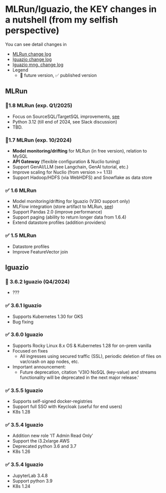 # MLRun/Iguazio, the KEY changes in a nutshell (from my selfish perspective)

You can see detail changes in 
   - [MLRun change log](https://docs.mlrun.org/en/latest/change-log/index.html)
   - [Iguazio change log](https://www.iguazio.com/docs/latest-release/release-notes/)
   - [Iguazio mng. change log](https://iguazio.github.io/igz-mgmt-sdk/changelog.html)
   - Legend
     - 🚩 future version, ✅ published version 

## MLRun

### 🚩1.8 MLRun (exp. Q1/2025)
 - Focus on SourceSQL/TargetSQL improvements, [see](https://github.com/mlrun/mlrun/issues/5238#issuecomment-2163887467)
 - Python 3.12 (till end of 2024, see Slack discussion)
 - TBD.

### 🚩1.7 MLRun (exp. 10/2024)
 - **Model monitoring/drifting** for MLRun (in free version), relation to MySQL
 - **API Gateway** (flexible configuration & Nuclio tuning)
 - Support GenAI/LLM (see Langchain, GenAI tutorial, etc.)
 - Improve scaling for Nuclio (from version >= 1.13)
 - Support Hadoop/HDFS (via WebHDFS) and Snowflake as data store

### ✅ 1.6 MLRun
 - Model monitoring/drifting for Iguazio (V3IO support only)
 - MLFlow integration (store artifact to MLRun, [see](https://docs.mlrun.org/en/latest/tutorials/mlflow.html))
 - Support Pandas 2.0 (improve performance)
 - Support paging (ability to return longer data from 1.6.4)
 - Extend datastore profiles (addition providers)

### ✅ 1.5 MLRun
 - Datastore profiles
 - Improve FeatureVector join

## Iguazio

### 🚩 3.6.2 Iguazio (Q4/2024)
 - ???

### ✅ 3.6.1 Iguazio
 - Supports Kubernetes 1.30 for GKS
 - Bug fixing

### ✅ 3.6.0 Iguazio
 - Supports Rocky Linux 8.x OS & Kubernetes 1.28 for on-prem vanilla 
 - Focused on fixes
   - All ingresses using secured traffic (SSL), periodic deletion of files on var/crash on app nodes, etc.
 - Important announcement:
   - Future deprecation, citation 'V3IO NoSQL (key-value) and streams functionality will be deprecated in the next major release.' 

### ✅ 3.5.5 Iguazio
 - Supports self-signed docker-registries
 - Support full SSO with Keycloak (useful for end users)
 - K8s 1.28

### ✅ 3.5.4 Iguazio
 - Addition new role 'IT Admin Read Only'
 - Support the i3.2xlarge AWS
 - Deprecated python 3.6 and 3.7
 - K8s 1.26

### ✅ 3.5.4 Iguazio
 - JupyterLab 3.4.8
 - Support python 3.9
 - K8s 1.24
